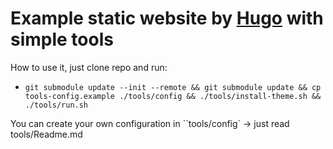 # Example static website by [Hugo](https://gohugo.io/) with simple tools

How to use it, just clone repo and run:
  - `git submodule update --init --remote && git submodule update && cp tools-config.example ./tools/config && ./tools/install-theme.sh && ./tools/run.sh`
 

You can create your own configuration in ``tools/config` -> just read tools/Readme.md

